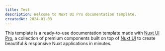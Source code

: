 ```yaml
---
title: Test
description: Welcome to Nuxt UI Pro documentation template.
createdAt: 2024-01-03
---
```


This template is a ready-to-use documentation template made with [Nuxt UI Pro](https://ui.nuxt.com/pro), a collection of premium components built on top of [Nuxt UI](https://ui.nuxt.com) to create beautiful & responsive Nuxt applications in minutes.